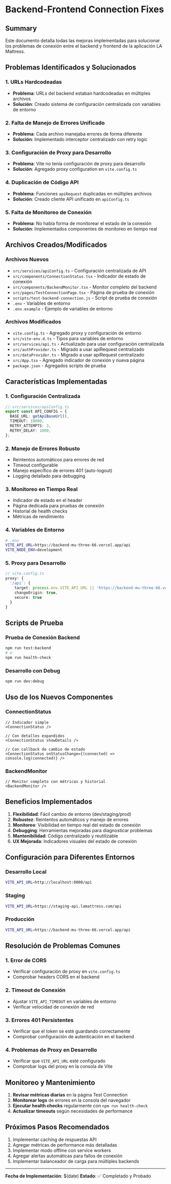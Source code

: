 # Backend-Frontend Connection Fixes

## Summary

Este documento detalla todas las mejoras implementadas para solucionar los problemas de conexión entre el backend y frontend de la aplicación LA Mattress.

## Problemas Identificados y Solucionados

### 1. **URLs Hardcodeadas**
- **Problema**: URLs del backend estaban hardcodeadas en múltiples archivos
- **Solución**: Creado sistema de configuración centralizada con variables de entorno

### 2. **Falta de Manejo de Errores Unificado**
- **Problema**: Cada archivo manejaba errores de forma diferente
- **Solución**: Implementado interceptor centralizado con retry logic

### 3. **Configuración de Proxy para Desarrollo**
- **Problema**: Vite no tenía configuración de proxy para desarrollo
- **Solución**: Agregado proxy configuration en `vite.config.ts`

### 4. **Duplicación de Código API**
- **Problema**: Funciones `apiRequest` duplicadas en múltiples archivos
- **Solución**: Creado cliente API unificado en `apiConfig.ts`

### 5. **Falta de Monitoreo de Conexión**
- **Problema**: No había forma de monitorear el estado de la conexión
- **Solución**: Implementados componentes de monitoreo en tiempo real

## Archivos Creados/Modificados

### Archivos Nuevos
- `src/services/apiConfig.ts` - Configuración centralizada de API
- `src/components/ConnectionStatus.tsx` - Indicador de estado de conexión
- `src/components/BackendMonitor.tsx` - Monitor completo del backend
- `src/pages/TestConnectionPage.tsx` - Página de prueba de conexión
- `scripts/test-backend-connection.js` - Script de prueba de conexión
- `.env` - Variables de entorno
- `.env.example` - Ejemplo de variables de entorno

### Archivos Modificados
- `vite.config.ts` - Agregado proxy y configuración de entorno
- `src/vite-env.d.ts` - Tipos para variables de entorno
- `src/services/api.ts` - Actualizado para usar configuración centralizada
- `src/authProvider.ts` - Migrado a usar apiRequest centralizado
- `src/dataProvider.ts` - Migrado a usar apiRequest centralizado
- `src/App.tsx` - Agregado indicador de conexión y nueva página
- `package.json` - Agregados scripts de prueba

## Características Implementadas

### 1. **Configuración Centralizada**
```typescript
// src/services/apiConfig.ts
export const API_CONFIG = {
  BASE_URL: getApiBaseUrl(),
  TIMEOUT: 10000,
  RETRY_ATTEMPTS: 3,
  RETRY_DELAY: 1000,
};
```

### 2. **Manejo de Errores Robusto**
- Reintentos automáticos para errores de red
- Timeout configurable
- Manejo específico de errores 401 (auto-logout)
- Logging detallado para debugging

### 3. **Monitoreo en Tiempo Real**
- Indicador de estado en el header
- Página dedicada para pruebas de conexión
- Historial de health checks
- Métricas de rendimiento

### 4. **Variables de Entorno**
```bash
# .env
VITE_API_URL=https://backend-mu-three-66.vercel.app/api
VITE_NODE_ENV=development
```

### 5. **Proxy para Desarrollo**
```typescript
// vite.config.ts
proxy: {
  '/api': {
    target: process.env.VITE_API_URL || 'https://backend-mu-three-66.vercel.app',
    changeOrigin: true,
    secure: true
  }
}
```

## Scripts de Prueba

### Prueba de Conexión Backend
```bash
npm run test:backend
# o
npm run health-check
```

### Desarrollo con Debug
```bash
npm run dev:debug
```

## Uso de los Nuevos Componentes

### ConnectionStatus
```tsx
// Indicador simple
<ConnectionStatus />

// Con detalles expandidos
<ConnectionStatus showDetails />

// Con callback de cambio de estado
<ConnectionStatus onStatusChange={(connected) => console.log(connected)} />
```

### BackendMonitor
```tsx
// Monitor completo con métricas y historial
<BackendMonitor />
```

## Beneficios Implementados

1. **Flexibilidad**: Fácil cambio de entorno (dev/staging/prod)
2. **Robustez**: Reintentos automáticos y manejo de errores
3. **Monitoreo**: Visibilidad en tiempo real del estado de conexión
4. **Debugging**: Herramientas mejoradas para diagnosticar problemas
5. **Mantenibilidad**: Código centralizado y reutilizable
6. **UX Mejorada**: Indicadores visuales del estado de conexión

## Configuración para Diferentes Entornos

### Desarrollo Local
```bash
VITE_API_URL=http://localhost:8000/api
```

### Staging
```bash
VITE_API_URL=https://staging-api.lamattress.com/api
```

### Producción
```bash
VITE_API_URL=https://backend-mu-three-66.vercel.app/api
```

## Resolución de Problemas Comunes

### 1. Error de CORS
- Verificar configuración de proxy en `vite.config.ts`
- Comprobar headers CORS en el backend

### 2. Timeout de Conexión
- Ajustar `VITE_API_TIMEOUT` en variables de entorno
- Verificar velocidad de conexión de red

### 3. Errores 401 Persistentes
- Verificar que el token se esté guardando correctamente
- Comprobar configuración de autenticación en el backend

### 4. Problemas de Proxy en Desarrollo
- Verificar que `VITE_API_URL` esté configurado
- Comprobar logs del proxy en la consola de Vite

## Monitoreo y Mantenimiento

1. **Revisar métricas diarias** en la página Test Connection
2. **Monitorear logs** de errores en la consola del navegador
3. **Ejecutar health checks** regularmente con `npm run health-check`
4. **Actualizar timeouts** según necesidades de performance

## Próximos Pasos Recomendados

1. Implementar caching de respuestas API
2. Agregar métricas de performance más detalladas
3. Implementar modo offline con service workers
4. Agregar alertas automáticas para fallos de conexión
5. Implementar balanceador de carga para múltiples backends

---

**Fecha de Implementación**: $(date)
**Estado**: ✅ Completado y Probado